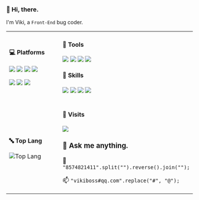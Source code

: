 ### 👋 Hi, there.

I'm Viki, a `Front-End` bug coder.

<table width="800px">

<tr>
<td width="50%">
  
#### 💻 Platforms

[![](https://img.shields.io/badge/Windows-11-00a8e8?style=flat-square&logo=windows&logoColor=ffffff)](https://www.microsoft.com/zh-cn/windows/windows-11)
[![](https://img.shields.io/badge/iOS-14-blue?style=flat-square&logo=ios&logoColor=ffffff)](https://www.apple.com/ios/ios-14/)
[![](https://img.shields.io/badge/Android-11-30d780?style=flat-square&logo=android&logoColor=ffffff)](https://www.android.com/android-11/)
[![](https://img.shields.io/badge/Linux-Arch-f7a326?style=flat-square&logo=arch-linux&logoColor=ffffff)](https://archlinux.org/)

[![](https://img.shields.io/badge/Lenovo/Xiaoxin-Pro%2013-e52928?style=flat-square&logo=lenovo&logoColor=ffffff)](https://s.lenovo.com.cn/search/?cat=293-294-296-1525)
[![](https://img.shields.io/badge/iPhone-SE2-ffffff?style=flat-square&logo=apple&logoColor=ffffff)](https://www.apple.com.cn/iphone-se/)
[![](https://img.shields.io/badge/Xiaomi-9%20SE-ff6700?style=flat-square&logo=xiaomi&logoColor=ffffff)](http://www.mi.com/mi9se)

</td>
<td width="50%">

#### 🔧 Tools

[![](https://img.shields.io/badge/-Visual%20Studio%20Code-1d89d2?style=flat-square&logo=visual-studio-code&logoColor=ffffff)](https://code.visualstudio.com/)
[![](https://img.shields.io/badge/-Windows%20Terminal-333333?style=flat-square&logo=WindowsTerminal&logoColor=ffffff)](https://www.microsoft.com/zh-cn/p/windows-terminal/9n0dx20hk701)
[![](https://img.shields.io/badge/-Goole%20Chrome-4c8bf4?style=flat-square&logo=GoogleChrome&logoColor=ffffff)](https://google.cn/chrome/)
[![](https://img.shields.io/badge/-Termux-000000?style=flat-square&logo=WindowsTerminal&logoColor=ffffff)](https://termux.com/)

#### 🌟 Skills

[![](https://img.shields.io/badge/-JavaScript-f7a326?style=flat-square&logo=javascript&logoColor=ffffff)](https://www.ecma-international.org/)
[![](https://img.shields.io/badge/-React-33aaff?style=flat-square&logo=react&logoColor=ffffff)](https://reactjs.org/)
[![](https://img.shields.io/badge/-Node.js-43853d?style=flat-square&logo=node.js&logoColor=ffffff)](https://nodejs.org/)
[![](https://img.shields.io/badge/-TypeScript-007acc?style=flat-square&logo=typescript&logoColor=white)](https://www.typescriptlang.org/)

</td>
</tr>

<tr>
<td width="50%">

#### 🔤 Top Lang

![Top Lang](https://github-readme-stats.vercel.app/api/top-langs/?username=vikiboss&layout=compact)

</td>
<td width="50%">

#### 🔢 Visits

<img src="https://profile-counter.glitch.me/vikiboss/count.svg" />

### 💬 Ask me anything.

🐧 `"8574821411".split("").reverse().join("");`

📫 `"vikiboss#qq.com".replace("#", "@");`

</td>
</tr>

</table>

